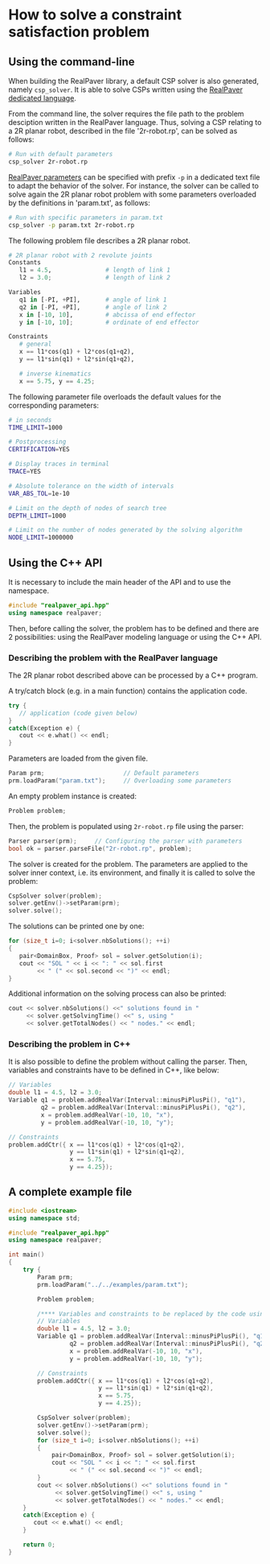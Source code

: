 # How to solve a constraint satisfaction problem

## Using the command-line

When building the RealPaver library, a default CSP solver is also generated, namely `csp_solver`. It is able to solve CSPs written using the [RealPaver dedicated language](language.md).

From the command line, the solver requires the file path to the problem desciption written in the RealPaver language. Thus, solving a CSP relating to a 2R planar robot, described in the file '2r-robot.rp', can be solved as follows:

``` bash
# Run with default parameters
csp_solver 2r-robot.rp
```

[RealPaver parameters](parameters.md) can be specified with prefix `-p` in a dedicated text file to adapt the behavior of the solver. For instance, the solver can be called to solve again the 2R planar robot problem with some parameters overloaded by the definitions in 'param.txt', as follows:

``` bash
# Run with specific parameters in param.txt
csp_solver -p param.txt 2r-robot.rp
```

The following problem file describes a 2R planar robot.

``` py
# 2R planar robot with 2 revolute joints
Constants
   l1 = 4.5,               # length of link 1
   l2 = 3.0;               # length of link 2

Variables
   q1 in [-PI, +PI],       # angle of link 1
   q2 in [-PI, +PI],       # angle of link 2
   x in [-10, 10],         # abcissa of end effector
   y in [-10, 10];         # ordinate of end effector

Constraints
   # general
   x == l1*cos(q1) + l2*cos(q1+q2),
   y == l1*sin(q1) + l2*sin(q1+q2),

   # inverse kinematics
   x == 5.75, y == 4.25;
```

The following parameter file overloads the default values for the corresponding parameters:

``` bash
# in seconds
TIME_LIMIT=1000

# Postprocessing
CERTIFICATION=YES

# Display traces in terminal
TRACE=YES

# Absolute tolerance on the width of intervals
VAR_ABS_TOL=1e-10

# Limit on the depth of nodes of search tree
DEPTH_LIMIT=1000

# Limit on the number of nodes generated by the solving algorithm
NODE_LIMIT=1000000
```

## Using the C++ API

It is necessary to include the main header of the API and to use the namespace.

``` cpp
#include "realpaver_api.hpp"
using namespace realpaver;
```

Then, before calling the solver, the problem has to be defined and there are 2 possibilities: using the RealPaver modeling language or using the C++ API.

### Describing the problem with the RealPaver language

The 2R planar robot described above can be processed by a C++ program.

A try/catch block (e.g. in a main function) contains the application code.

``` cpp
try {
   // application (code given below)
}
catch(Exception e) {
   cout << e.what() << endl;
}
```

Parameters are loaded from the given file.

``` cpp
Param prm;                      // Default parameters
prm.loadParam("param.txt");     // Overloading some parameters
```

An empty problem instance is created:

``` cpp
Problem problem;
```

Then, the problem is populated using `2r-robot.rp` file using the parser:

``` cpp
Parser parser(prm);     // Configuring the parser with parameters
bool ok = parser.parseFile("2r-robot.rp", problem);
```

The solver is created for the problem. The parameters are applied to the solver inner context, i.e. its environment, and finally it is called to solve the problem:

``` cpp
CspSolver solver(problem);
solver.getEnv()->setParam(prm);
solver.solve();
```

The solutions can be printed one by one:

``` cpp
for (size_t i=0; i<solver.nbSolutions(); ++i)
{
   pair<DomainBox, Proof> sol = solver.getSolution(i);
   cout << "SOL " << i << ": " << sol.first
        << " (" << sol.second << ")" << endl;
}
```

Additional information on the solving process can also be printed:

``` c++
cout << solver.nbSolutions() <<" solutions found in "
     << solver.getSolvingTime() <<" s, using "
     << solver.getTotalNodes() << " nodes." << endl;
```

### Describing the problem in C++

It is also possible to define the problem without calling the parser. Then, variables and constraints have to be defined in C++, like below:

``` cpp
// Variables
double l1 = 4.5, l2 = 3.0;
Variable q1 = problem.addRealVar(Interval::minusPiPlusPi(), "q1"),
         q2 = problem.addRealVar(Interval::minusPiPlusPi(), "q2"),
         x = problem.addRealVar(-10, 10, "x"),
         y = problem.addRealVar(-10, 10, "y");

// Constraints
problem.addCtr({ x == l1*cos(q1) + l2*cos(q1+q2),
                 y == l1*sin(q1) + l2*sin(q1+q2),
                 x == 5.75,
                 y == 4.25});
```

## A complete example file

``` c++
#include <iostream>
using namespace std;

#include "realpaver_api.hpp"
using namespace realpaver;

int main()
{
    try {
        Param prm;
        prm.loadParam("../../examples/param.txt");

        Problem problem;

        /**** Variables and constraints to be replaced by the code using the parser ****/
        // Variables
        double l1 = 4.5, l2 = 3.0;
        Variable q1 = problem.addRealVar(Interval::minusPiPlusPi(), "q1"),
                 q2 = problem.addRealVar(Interval::minusPiPlusPi(), "q2"),
                 x = problem.addRealVar(-10, 10, "x"),
                 y = problem.addRealVar(-10, 10, "y");

        // Constraints
        problem.addCtr({ x == l1*cos(q1) + l2*cos(q1+q2),
                         y == l1*sin(q1) + l2*sin(q1+q2),
                         x == 5.75,
                         y == 4.25});

        CspSolver solver(problem);
        solver.getEnv()->setParam(prm);
        solver.solve();
        for (size_t i=0; i<solver.nbSolutions(); ++i)
        {
            pair<DomainBox, Proof> sol = solver.getSolution(i);
            cout << "SOL " << i << ": " << sol.first
                 << " (" << sol.second << ")" << endl;
        }
        cout << solver.nbSolutions() <<" solutions found in "
             << solver.getSolvingTime() <<" s, using "
             << solver.getTotalNodes() << " nodes." << endl;
    }
    catch(Exception e) {
       cout << e.what() << endl;
    }

    return 0;
}
```
